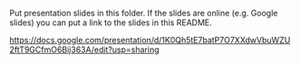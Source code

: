 Put presentation slides in this folder. If the slides are online (e.g. Google slides) you can put a link to the slides in this README.

https://docs.google.com/presentation/d/1K0Qh5tE7batP7O7XXdwVbuWZU2ftT9GCfmO6Bij363A/edit?usp=sharing 